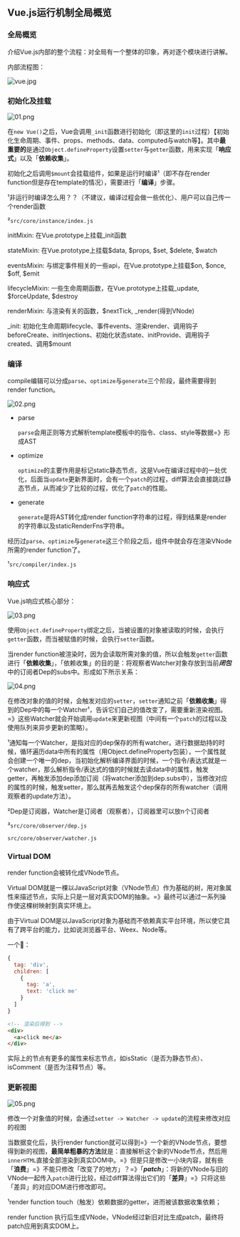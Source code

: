 ## Vue.js运行机制全局概览

### 全局概览

介绍Vue.js内部的整个流程：对全局有一个整体的印象，再对逐个模块进行讲解。

内部流程图：

![vue.jpg](./vue.jpg)



### 初始化及挂载

![01.png](./01.png)

在`new Vue()`之后，Vue会调用`_init`函数进行初始化（即这里的`init`过程）【初始化生命周期、事件、props、methods、data、computed与watch等】。其中**最重要的**是通过`Object.defineProperty`设置`setter`与`getter`函数，用来实现「**响应式**」以及「**依赖收集**」。

初始化之后调用`$mount`会挂载组件，如果是运行时编译¹（即不存在render function但是存在template的情况），需要进行「**编译**」步骤。

¹非运行时编译怎么用？？（不建议，编译过程会做一些优化）、用户可以自己传一个render函数

²`src/core/instance/index.js`

initMixin: 在Vue.prototype上挂载_init函数

stateMixin: 在Vue.prototype上挂载\$data, \$props, \$set, \$delete, $watch

eventsMixin: 与绑定事件相关的一些api，在Vue.prototype上挂载\$on, \$once, \$off, \$emit

lifecycleMixin: 一些生命周期函数，在Vue.prototype上挂载_update, \$forceUpdate, \$destroy

renderMixin: 与渲染有关的函数，\$nextTick, _render(得到VNode)

_init: 初始化生命周期lifecycle、事件events、渲染render、调用钩子beforeCreate、initInjections、初始化状态state、initProvide、调用钩子created、调用$mount



### 编译

compile编辑可以分成`parse`、`optimize`与`generate`三个阶段，最终需要得到render function。

![02.png](./02.png)

* parse

  `parse`会用正则等方式解析template模板中的指令、class、style等数据=》形成AST

* optimize

  `optimize`的主要作用是标记static静态节点，这是Vue在编译过程中的一处优化，后面当`update`更新界面时，会有一个`patch`的过程，diff算法会直接跳过静态节点，从而减少了比较的过程，优化了`patch`的性能。

* generate

  `generate`是将AST转化成render function字符串的过程，得到结果是render的字符串以及staticRenderFns字符串。

经历过`parse`、`optimize`与`generate`这三个阶段之后，组件中就会存在渲染VNode所需的render function了。

¹`src/compiler/index.js`



### 响应式

Vue.js响应式核心部分：

![03.png](./03.png)

使用`Object.defineProperty`绑定之后，当被设置的对象被读取的时候，会执行`getter`函数，而当被赋值的时候，会执行`setter`函数。

当render function被渲染时，因为会读取所需对象的值，所以会触发`getter`函数进行「**依赖收集**」，「依赖收集」的目的是：将观察者Watcher对象存放到当前***闭包***中的订阅者Dep的subs中。形成如下所示关系：

![04.png](./04.png)

在修改对象的值的时候，会触发对应的`setter`，`setter`通知之前「**依赖收集**」得到的Dep中的每一个Watcher¹，告诉它们自己的值改变了，需要重新渲染视图。=》这些Watcher就会开始调用`update`来更新视图（中间有一个`patch`的过程以及使用队列来异步更新的策略）。

¹通知每一个Watcher，是指对应的dep保存的所有watcher。进行数据劫持的时候，循环遍历data中所有的属性（用Object.defineProperty包装），一个属性就会创建一个唯一的dep，当初始化解析编译界面的时候，一个指令/表达式就是一个watcher，那么解析指令/表达式的值的时候就去读data中的属性，触发getter，再触发添加dep添加订阅（将watcher添加到dep.subs中），当修改对应的属性的时候，触发setter，那么就再去触发这个dep保存的所有watcher（调用观察者的update方法）。

²Dep是订阅器，Watcher是订阅者（观察者），订阅器里可以放n个订阅者

³`src/core/observer/dep.js`

`src/core/observer/watcher.js`



### Virtual DOM

render function会被转化成VNode节点。

Virtual DOM就是一棵以JavaScript对象（VNode节点）作为基础的树，用对象属性来描述节点，实际上只是一层对真实DOM的抽象。=》最终可以通过一系列操作使这棵树映射到真实环境上。

由于Virtual DOM是以JavaScript对象为基础而不依赖真实平台环境，所以使它具有了跨平台的能力，比如说浏览器平台、Weex、Node等。

一个🌰：

```javascript
{
  tag: 'div',
  children: [
    {
      tag: 'a',
      text: 'click me'
    }
  ]
}
```

```html
<!-- 渲染后得到 -->
<div>
  <a>click me</a>
</div>
```

实际上的节点有更多的属性来标志节点，如isStatic（是否为静态节点）、isComment（是否为注释节点）等。



### 更新视图

![05.png](./05.png)

修改一个对象值的时候，会通过`setter -> Watcher -> update`的流程来修改对应的视图

当数据变化后，执行render function就可以得到=》一个新的VNode节点，要想得到新的视图，**最简单粗暴的方法**就是：直接解析这个新的VNode节点，然后用`innerHTML`直接全部渲染到真实DOM中。=》但是只是修改一小块内容，就有些「**浪费**」=》不能只修改「改变了的地方」？=》「***patch***」：将新的VNode与旧的VNode一起传入`patch`进行比较，经过diff算法得出它们的「**差异**」=》只将这些「差异」的对应DOM进行修改即可。

¹render function touch（触发）依赖数据的getter，进而被该数据收集依赖；

render function 执行后生成VNode，VNode经过新旧对比生成patch，最终将patch应用到真实DOM上。